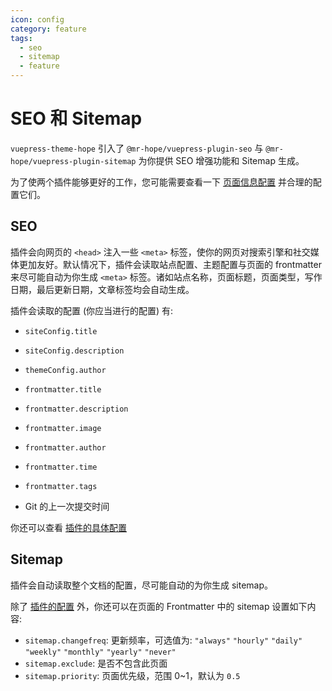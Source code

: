 ```yaml
---
icon: config
category: feature
tags:
  - seo
  - sitemap
  - feature
---
```


# SEO 和 Sitemap

`vuepress-theme-hope` 引入了 `@mr-hope/vuepress-plugin-seo` 与 `@mr-hope/vuepress-plugin-sitemap` 为你提供 SEO 增强功能和 Sitemap 生成。

为了使两个插件能够更好的工作，您可能需要查看一下 [页面信息配置](../../config/page.md#页面信息配置) 并合理的配置它们。

## SEO

插件会向网页的 `<head>` 注入一些 `<meta>` 标签，使你的网页对搜索引擎和社交媒体更加友好。默认情况下，插件会读取站点配置、主题配置与页面的 frontmatter 来尽可能自动为你生成 `<meta>` 标签。诸如站点名称，页面标题，页面类型，写作日期，最后更新日期，文章标签均会自动生成。

插件会读取的配置 (你应当进行的配置) 有:

- `siteConfig.title`
- `siteConfig.description`

- `themeConfig.author`

- `frontmatter.title`
- `frontmatter.description`
- `frontmatter.image`
- `frontmatter.author`
- `frontmatter.time`
- `frontmatter.tags`

- Git 的上一次提交时间

你还可以查看 [插件的具体配置](../../config/plugin/seo.md)

## Sitemap

插件会自动读取整个文档的配置，尽可能自动的为你生成 sitemap。

除了 [插件的配置](../../config/plugin/sitemap.md) 外，你还可以在页面的 Frontmatter 中的 sitemap 设置如下内容:

- `sitemap.changefreq`: 更新频率，可选值为: `"always"` `"hourly"` `"daily"` `"weekly"` `"monthly"` `"yearly"` `"never"`
- `sitemap.exclude`: 是否不包含此页面
- `sitemap.priority`: 页面优先级，范围 0~1，默认为 `0.5`

